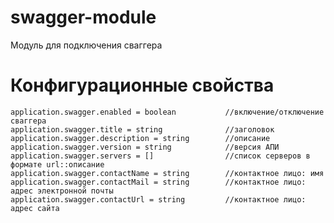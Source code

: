 # swagger-module
Модуль для подключения сваггера

# Конфигурационные свойства

    application.swagger.enabled = boolean           //включение/отключение сваггера
    application.swagger.title = string              //заголовок
    application.swagger.description = string        //описание
    application.swagger.version = string            //версия АПИ
    application.swagger.servers = []                //список серверов в формате url::описание
    application.swagger.contactName = string        //контактное лицо: имя
    application.swagger.contactMail = string        //контактное лицо: адрес электронной почты
    application.swagger.contactUrl = string         //контактное лицо: адрес сайта
